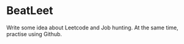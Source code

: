 # BeatLeet
Write some idea about Leetcode and Job hunting. 
At the same time, practise using Github.
